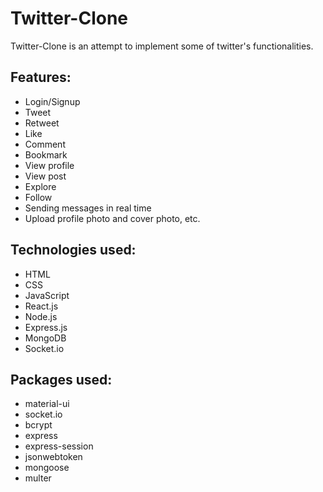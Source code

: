 # Twitter-Clone

Twitter-Clone is an attempt to implement some of twitter's functionalities.

## Features:
- Login/Signup
- Tweet
- Retweet
- Like
- Comment
- Bookmark
- View profile
- View post
- Explore
- Follow
- Sending messages in real time
- Upload profile photo and cover photo, etc. 

## Technologies used: 
- HTML
- CSS
- JavaScript
- React.js
- Node.js
- Express.js
- MongoDB
- Socket.io

## Packages used:
- material-ui
- socket.io
- bcrypt
- express
- express-session
- jsonwebtoken
- mongoose
- multer


